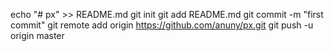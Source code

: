 echo "# px" >> README.md
git init
git add README.md
git commit -m "first commit"
git remote add origin https://github.com/anuny/px.git
git push -u origin master
